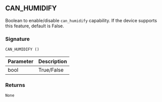 ## CAN\_HUMIDIFY

Boolean to enable/disable `can_humidify` capability. If the device supports this feature, default is False.


### Signature

`CAN_HUMIDIFY ()`


| Parameter | Description |
| --- | --- |
| bool | True/False |

### Returns

`None`
